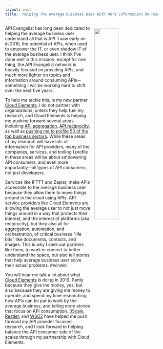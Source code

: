 ```yaml
---
layout: post
title: 'Helping The Average Business User With More Information On How To Put APIs To Work'
---
```

<p><img style="padding: 10px;" src="https://s3.amazonaws.com/kinlane-productions/bw-icons/bw-users-business.png" alt="" width="40%" align="right" /></p>
<p>API Evangelist has long been dedicated to helping the average business user understand all that is API. I saw early on in 2010, the potential of APIs, when used to empower the IT, or even shadow IT of the average business user. I think I've done well in this mission, except for one thing, the API Evangelist network is heavily focused on providing APIs, and much more lighter on topics and information around consuming APIs--something I will be working hard to shift over the next five years.</p>
<p>To help me tackle this, is my new partner <a href="http://cloud-elements.com/">Cloud Elements</a>. I do not partner with organizations, unless they help fuel my research, and Cloud Elements is helping me pushing forward several areas including <a href="http://aggregation.apievangelist.com">API aggregation</a>, <a href="http://reciprocity.apievangelist.com/">API reciprocity</a>, as well as <a href="http://apievangelist.com/2015/12/30/here-are-the-top-api-stacks-i-will-be-working-to-define-in-2016/">pushing me to profile 50 of the top business sectors</a>. While these areas of my research will have lots of information for API providers, many of the companies, services, and tooling I profile in these areas will be about empowering API consumers, and even more importantly--all types of API consumers, not just developers.</p>
<p>Services like IFTTT and Zapier, make APIs accessible to the average business user because they allow them to move things around in the cloud using APIs. API service providers like Cloud Elements are allowing the average user to not just move things around in a way that protects their interest, and the interest of platforms (aka reciprocity), but they also all for aggregation, automation, and orchestration, of critical business "life bits" like documents, contacts, and images. This is why I seek out partners like them, to work in concert to better understand the space, but also tell stories that help average business user solve their actual problems. #winwin</p>
<p>You will hear me talk a lot about what <a href="http://cloud-elements.com/">Cloud Elements</a> is doing in 2016. Partly because they give me money, yes, but also because they are giving me money to operate, and spend my time researching how APIs can be put to work by the average business, and telling more stories that focus on API consumption. <a href="http://3scale.net">3Scale</a>, <a href="http://restlet.com/">Restlet</a>, and <a href="http://wso2.com">WSO2</a> have helped me push forward my API provider focused research, and I look forward to helping balance the API consumer side of the scales through my partnership with Cloud Elements.</p>